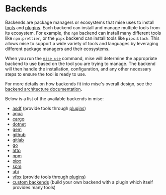 # Backends

Backends are package managers or ecosystems that mise uses to install [tools](/dev-tools/index.html) and [plugins](/plugins.html). Each backend can install and manage multiple tools from its ecosystem. For example, the `npm` backend can install many different tools like `npm:prettier`, or the `pipx` backend can install tools like `pipx:black`. This allows mise to support a wide variety of tools and languages by leveraging different package managers and their ecosystems.

When you run the [`mise use`](/cli/use.html) command, mise will determine the appropriate backend to use based on the tool you are trying to manage. The backend will then handle the installation, configuration, and any other necessary steps to ensure the tool is ready to use.

For more details on how backends fit into mise's overall design, see the [backend architecture documentation](/dev-tools/backend_architecture.html).

Below is a list of the available backends in mise:

- [asdf](/dev-tools/backends/asdf) (provide tools through [plugins](/plugins.html))
- [aqua](/dev-tools/backends/aqua)
- [cargo](/dev-tools/backends/cargo)
- [dotnet](/dev-tools/backends/dotnet) <Badge type="warning" text="experimental" />
- [gem](/dev-tools/backends/gem) <Badge type="warning" text="experimental" />
- [github](/dev-tools/backends/github) <Badge type="warning" text="experimental" />
- [gitlab](/dev-tools/backends/gitlab) <Badge type="warning" text="experimental" />
- [go](/dev-tools/backends/go) <Badge type="warning" text="experimental" />
- [http](/dev-tools/backends/http) <Badge type="warning" text="experimental" />
- [npm](/dev-tools/backends/npm)
- [pipx](/dev-tools/backends/pipx)
- [spm](/dev-tools/backends/spm) <Badge type="warning" text="experimental" />
- [ubi](/dev-tools/backends/ubi)
- [vfox](/dev-tools/backends/vfox) (provide tools through [plugins](/plugins.html)) <Badge type="warning" text="experimental" />
- [custom backends](/backend-plugin-development) (build your own backend with a plugin which itself provides many tools) <Badge type="warning" text="experimental" />
